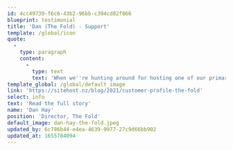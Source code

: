 ```yaml
---
id: 4cc49739-f6c6-43b2-96bb-c394cd82f866
blueprint: testimonial
title: 'Dan (The Fold) - Support'
template: /global/icon
quote:
  -
    type: paragraph
    content:
      -
        type: text
        text: 'When we''re hunting around for hosting one of our primary things is support. That''s always been key. I''ve hosted with a lot of American companies, and their support is either next to none, non-existent, or handed off to a call centre that''s really not well connected to the company at all. So from my point of view, it''s peace of mind.'
template_global: /global/default_image
link: 'https://sitehost.nz/blog/2021/customer-profile-the-fold'
select: info
text: 'Read the full story'
name: 'Dan Hay'
position: 'Director, The Fold'
default_image: dan-hay-the-fold.jpeg
updated_by: 6c786b44-e4ea-4639-9977-27c9d66bb902
updated_at: 1655784094
---
```

